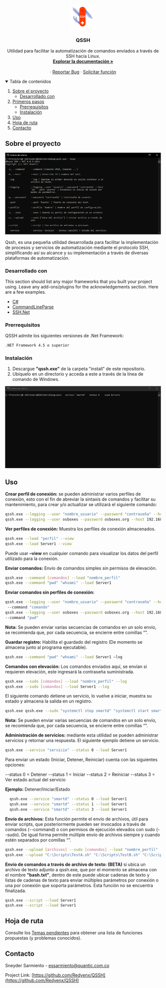 <!-- PROJECT LOGO -->
<br />
<p align="center">
  <a href="https://github.com/othneildrew/Best-README-Template">
    <img src="images/logo.png" alt="Logo" width="80" height="80">
  </a>

  <h3 align="center">QSSH</h3>

  <p align="center">
    Utilidad para facilitar la automatización de comandos enviados a través de SSH hacía Linux.
    <br />
    <a href="https://github.com/Redyenx/QSSH/tree/master/Docs"><strong>Explorar la documentación »</strong></a>
    <br />
    <br />
    ·
    <a href="https://github.com/Redyenx/QSSH/issues">Reportar Bug</a>
    ·
    <a href="https://github.com/Redyenx/QSSH/issues">Solicitar función</a>
  </p>
</p>



<!-- TABLE OF CONTENTS -->
<details open="open">
  <summary>Tabla de contenidos</summary>
  <ol>
    <li>
      <a href="#sobre-el-proyecto">Sobre el proyecto</a>
      <ul>
        <li><a href="#desarrollado-con">Desarrollado con</a></li>
      </ul>
    </li>
    <li>
      <a href="#primeros-pasos">Primeros pasos</a>
      <ul>
        <li><a href="#prerrequisitos">Prerrequisitos</a></li>
        <li><a href="#instalación">Instalación</a></li>
      </ul>
    </li>
    <li><a href="#uso">Uso</a></li>
    <li><a href="#hoja-de-ruta">Hoja de ruta</a></li>
    <li><a href="#contacto">Contacto</a></li>
  </ol>
</details>



<!-- ABOUT THE PROJECT -->
## Sobre el proyecto

![Qssh Screen Shot][qssh-screenshot]


Qssh, es una pequeña utilidad desarrollada para facilitar la implementación de procesos y servicios de automatización  mediante el protocolo SSH, simplificando así su alcance y su implementación a través de diversas plataformas de automatización.


### Desarrollado con

This section should list any major frameworks that you built your project using. Leave any add-ons/plugins for the acknowledgements section. Here are a few examples.
* [C#](https://visualstudio.microsoft.com/es/)
* [CommandLineParse](https://github.com/commandlineparser/commandline)
* [SSH.Net](https://github.com/sshnet/SSH.NET/)


### Prerrequisitos

QSSH admite los siguientes versiones de .Net Framework:
  ```sh
  .NET Framework 4.5 o superior
  ```

### Instalación

1. Descargue **"qssh.exe"** de la carpeta "install" de este repositorio.
2. Ubíquelo en un directorio y acceda a este a través de la línea de comando de Windows.

![Qssh Demo][qssh-demo]

<!-- USAGE EXAMPLES -->
## Uso
**Crear perfil de conexión:** se pueden administrar varios perfiles de conexión, esto con el fin de abreviar la sintaxis de comandos y facilitar su mantenimiento, para crear y/o actualizar se utilizará el siguiente comando:
```sh
qssh.exe --logging --user "nombre_usuario" --password "contraseña" --host "IP" --port "puerto" –-profile "nombre_perfil" --save
qssh.exe --logging --user osboxes --password osboxes.org --host 192.168.1.188 --port 2222 --profile Server1 --save
```
**Ver perfiles de conexión:** Muestra los perfiles de conexión almacenados.
```sh
qssh.exe --load "perfil" --view
qssh.exe --load Server1 --view
```
Puede usar **–view** en cualquier comando para visualizar los datos del perfil utilizado para la conexión.

**Enviar comandos:** Envío de comandos simples sin permisos de elevación.
```sh
qssh.exe --command [comandos] --load "nombre_perfil"
qssh.exe --command "pwd" "whoami" --load Server1 
```
**Enviar comandos sin perfiles de conexión:**
```sh
qssh.exe --logging --user "nombre_usuario" --password "contraseña" --host "IP" --port "puerto"
 --command "comando"
qssh.exe --logging --user osboxes --password osboxes.org --host 192.168.1.107 --port 2222 
--command "pwd"
```

**Nota:** Se pueden enviar varias secuencias de comandos en un solo envío, se recomienda que, por cada secuencia, se encierre entre comillas “”.

**Guardar registro:** Habilita el guardado del registro (De momento se almacena junto al programa ejecutable).
```sh
qssh.exe --command "pwd" "whoami" --load Server1 –log
```
**Comandos con elevación:** Los comandos enviados aquí, se envían si requieren elevación, este ingresará la contraseña suministrada. 
```sh
qssh.exe --sudo [comandos] --load "nombre_perfil" --log
qssh.exe --sudo [comandos] --load Server1 --log
```
El siguiente comando detiene un servicio, lo vuelve a iniciar, muestra su estado y almacena la salida en un registro.
```sh
qssh.exe qssh.exe --sudo "systemctl stop smartd" "systemctl start smartd" "systemctl is-active smartd" --load Server1 --log
```
**Nota:** Se pueden enviar varias secuencias de comandos en un solo envío, se recomienda que, por cada secuencia, se encierre entre comillas “”.

**Administración de servicios:** mediante esta utilidad se pueden administrar servicios y retornar una respuesta.
El siguiente ejemplo detiene un servicio.
``` sh
qssh.exe --service "servicio" --status 0 --load Server1
```
Para enviar un estado (Iniciar, Detener, Reiniciar) cuenta con las siguientes opciones:

--status 0 = Detener
--status 1 = Iniciar
--status 2 = Reiniciar
--status 3 = Ver estado actual del servicio

**Ejemplo:**
Detener/Iniciar/Estado
```sh
  qssh.exe --service "smartd" --status 0 --load Server1
  qssh.exe --service "smartd" --status 1 --load Server1
  qssh.exe --service "smartd" --status 3 --load Server1
```

**Envío de archivos:** Esta función permite el envío de archivos, útil para enviar scripts, que posteriormente pueden ser invocados a través de comandos (--command) o con permisos de ejecución elevados con sudo (--sudo). De igual forma permite múltiple envío de archivos siempre y cuando estén separados por comillas “”.
```sh
qssh.exe --upload [archivos] --sudo [comandos] --load "nombre_perfil"
qssh.exe --upload "C:\Scripts\TestA.sh" "C:\Scripts\TestB.sh" "C:\Scripts\TestC.sh" --sudo "bash /home/osboxes/TestA.sh" "bash /home/osboxes/testB.sh" --load Server1
```

**Envío de comandos a través de archivo de texto: (BETA)** si ubica un archivo de texto adjunto a qssh.exe, que por el momento se almacena con el nombre **"bash.txt"**, dentro de este puede ubicar cadenas de texto y listas de cadenas de texto para enviar múltiples parámetros por conexión o una por conexión que soporta parámetros. Esta función no se encuentra finalizada.
```sh
qssh.exe --script --load Server1
qssh.exe --script --load Server1
```

<!-- ROADMAP -->
## Hoja de ruta

Consulte los [Temas pendientes](https://github.com/Redyenx/QSSH/issues) para obtener una lista de funciones propuestas (y problemas conocidos).

<!-- CONTACT -->
## Contacto

Sneyder Sarmiento - essarmiento@quantic.com.co

Project Link: [https://github.com/Redyenx/QSSH](https://github.com/Redyenx/QSSH)

<!-- MARKDOWN LINKS & IMAGES -->
<!-- https://www.markdownguide.org/basic-syntax/#reference-style-links -->
[qssh-screenshot]: images/screenshot.png
[qssh-demo]: images/demo.gif
